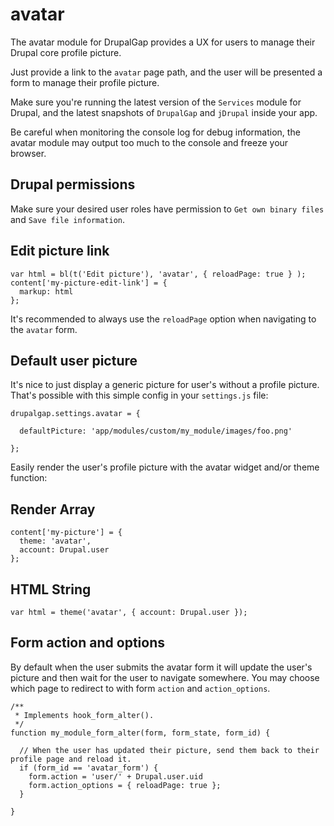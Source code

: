 # avatar

The avatar module for DrupalGap provides a UX for users to manage their Drupal core profile picture.

Just provide a link to the `avatar` page path, and the user will be presented a form to manage their profile picture.

Make sure you're running the latest version of the `Services` module for Drupal, and the latest snapshots of `DrupalGap` and `jDrupal` inside your app.

Be careful when monitoring the console log for debug information, the avatar module may output too much to the console and freeze your browser.

## Drupal permissions

Make sure your desired user roles have permission to `Get own binary files` and `Save file information`.

## Edit picture link

```
var html = bl(t('Edit picture'), 'avatar', { reloadPage: true } );
content['my-picture-edit-link'] = {
  markup: html
};
```

It's recommended to always use the `reloadPage` option when navigating to the `avatar` form.

## Default user picture

It's nice to just display a generic picture for user's without a profile picture. That's possible with this simple config in your `settings.js` file:

```
drupalgap.settings.avatar = {

  defaultPicture: 'app/modules/custom/my_module/images/foo.png'

};
```

Easily render the user's profile picture with the avatar widget and/or theme function:

## Render Array
```
content['my-picture'] = {
  theme: 'avatar',
  account: Drupal.user
};
```

## HTML String
```
var html = theme('avatar', { account: Drupal.user });
```

## Form action and options

By default when the user submits the avatar form it will update the user's picture and then wait for the user to navigate somewhere. You may choose which page to redirect to with form `action` and `action_options`.

```
/**
 * Implements hook_form_alter().
 */
function my_module_form_alter(form, form_state, form_id) {

  // When the user has updated their picture, send them back to their profile page and reload it.
  if (form_id == 'avatar_form') {
    form.action = 'user/' + Drupal.user.uid
    form.action_options = { reloadPage: true };
  }
  
}
```

